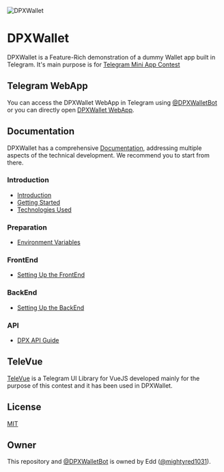 ![DPXWallet](https://raw.githubusercontent.com/erfanmola/DPXWallet/master/docs/DPXWallet.gif)

# DPXWallet
DPXWallet is a Feature-Rich demonstration of a dummy Wallet app built in Telegram. It's main purpose is for [Telegram Mini App Contest](https://t.me/contest/327)

## Telegram WebApp
You can access the DPXWallet WebApp in Telegram using [@DPXWalletBot](https://t.me/DPXWalletBot) or you can directly open [DPXWallet WebApp](https://t.me/DPXWalletBot/app).

## Documentation
DPXWallet has a comprehensive [Documentation](https://erfanmola.github.io/DPXWallet/), addressing multiple aspects of the technical development. We recommend you to start from there.

### Introduction
- [Introduction](https://erfanmola.github.io/DPXWallet/introduction.html)
- [Getting Started](https://erfanmola.github.io/DPXWallet/getting-started.html)
- [Technologies Used](https://erfanmola.github.io/DPXWallet/technologies-used.html)

### Preparation
- [Environment Variables](https://erfanmola.github.io/DPXWallet/environment-variables.html)

### FrontEnd
- [Setting Up the FrontEnd](https://erfanmola.github.io/DPXWallet/setting-up-frontend.html)

### BackEnd
- [Setting Up the BackEnd](https://erfanmola.github.io/DPXWallet/setting-up-backend.html)

### API
- [DPX API Guide](https://erfanmola.github.io/DPXWallet/dpx-api.html)

## TeleVue

[TeleVue](https://github.com/erfanmola/TeleVue) is a Telegram UI Library for VueJS developed mainly for the purpose of this contest and it has been used in DPXWallet.

## License
[MIT](https://github.com/erfanmola/DPXWallet/blob/master/LICENSE)

## Owner
This repository and [@DPXWalletBot](https://t.me/DPXWalletBot) is owned by Edd ([@mightyred1031](https://t.me/mightyred1031)).

